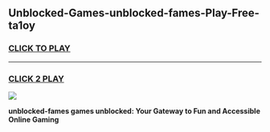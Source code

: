 
## Unblocked-Games-unblocked-fames-Play-Free-ta1oy
<h3>
<a href="https://premium76.site?title=unblocked-fames&ref=10A">CLICK TO PLAY</a></h3>
<hr>

<h3>
<a href="https://premium76.site?title=unblocked-fames&ref=10A">CLICK 2 PLAY</a>
  
</h3>

<a href="https://premium76.site?title=unblocked-fames&ref=10A"><img src="https://clearcache.store/games.png"></a>


**unblocked-fames games unblocked: Your Gateway to Fun and Accessible Online Gaming**
